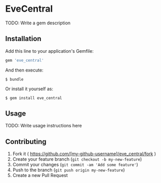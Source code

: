 # EveCentral

TODO: Write a gem description

## Installation

Add this line to your application's Gemfile:

```ruby
gem 'eve_central'
```

And then execute:

    $ bundle

Or install it yourself as:

    $ gem install eve_central

## Usage

TODO: Write usage instructions here

## Contributing

1. Fork it ( https://github.com/[my-github-username]/eve_central/fork )
2. Create your feature branch (`git checkout -b my-new-feature`)
3. Commit your changes (`git commit -am 'Add some feature'`)
4. Push to the branch (`git push origin my-new-feature`)
5. Create a new Pull Request
